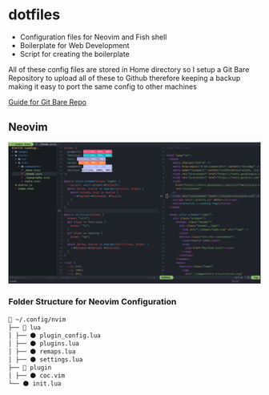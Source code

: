 # dotfiles

- Configuration files for Neovim and Fish shell
- Boilerplate for Web Development
- Script for creating the boilerplate

All of these config files are stored in Home directory so I setup a Git Bare Repository to upload all of these to Github therefore keeping a backup making it easy to port the same config to other machines

[Guide for Git Bare Repo](https://www.atlassian.com/git/tutorials/dotfiles)

## Neovim 

![Screenshot](screenshot.png "Neovim Looks")

### Folder Structure for Neovim Configuration
```
📂 ~/.config/nvim
├── 📂 lua
│ ├── 🌑 plugin_config.lua
│ ├── 🌑 plugins.lua
│ ├── 🌑 remaps.lua
│ ├── 🌑 settings.lua
├── 📁 plugin
│ ├── 🌑 coc.vim
└── 🌑 init.lua
```
